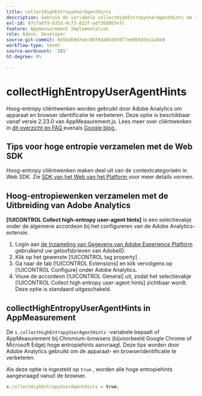 ```yaml
---
title: collectHighEntropyUserAgentHints
description: Gebruik de variabele collectHighEntropyUserAgentHints om te bepalen of Adobe hoge entropiewenken bij Chromium browsers (bijvoorbeeld Google Chrome en Microsoft Edge) zal vragen.
exl-id: 97cfa0f9-b35d-4c73-822f-adf30d0b7efc
feature: Appmeasurement Implementation
role: Admin, Developer
source-git-commit: 665bd68d7ebc08f0da02d93977ee0b583e1a28e6
workflow-type: tm+mt
source-wordcount: '201'
ht-degree: 0%

---
```


# collectHighEntropyUserAgentHints

Hoog-entropy cliëntwenken worden gebruikt door Adobe Analytics om apparaat en browser identificatie te verbeteren. Deze optie is beschikbaar vanaf versie 2.23.0 van AppMeasurement.js. Lees meer over cliëntwenken in [ dit overzicht en FAQ ](/help/technotes/client-hints.md) evenals [ Google blog ](https://web.dev/user-agent-client-hints/).

## Tips voor hoge entropie verzamelen met de Web SDK

Hoog-entropy cliëntwenken maken deel uit van de contextcategorieën in Web SDK. Zie [ SDK van het Web van het Platform ](https://experienceleague.adobe.com/docs/experience-platform/edge/fundamentals/configuring-the-sdk.html) voor meer details vormen.

## Hoog-entropiewenken verzamelen met de Uitbreiding van Adobe Analytics

**[!UICONTROL Collect high-entropy user-agent hints]** is een selectievakje onder de algemene accordeon bij het configureren van de Adobe Analytics-extensie.

1. Login aan [ de Inzameling van Gegevens van Adobe Experience Platform ](https://experience.adobe.com/#/@adobepm/data-collection) gebruikend uw geloofsbrieven van AdobeID.
1. Klik op het gewenste [!UICONTROL tag property] .
1. Ga naar de tab [!UICONTROL Extensions] en klik vervolgens op [!UICONTROL Configure] onder Adobe Analytics.
1. Vouw de accordeon [!UICONTROL General] uit, zodat het selectievakje [!UICONTROL Collect high entropy user-agent hints] zichtbaar wordt. Deze optie is standaard uitgeschakeld.

## collectHighEntropyUserAgentHints in AppMeasurement

De `s.collectHighEntropyUserAgentHints` -variabele bepaalt of AppMeasurement bij Chromium-browsers (bijvoorbeeld Google Chrome of Microsoft Edge) hoge entropiehints aanvraagt. Deze tips worden door Adobe Analytics gebruikt om de apparaat- en browseridentificatie te verbeteren.

Als deze optie is ingesteld op `true` , worden alle hoge entropiehints aangevraagd vanuit de browser.

```js
s.collectHighEntropyUserAgentHints = true;
```

